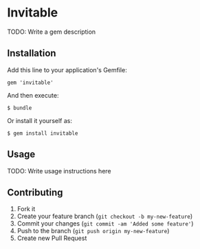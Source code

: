 # Invitable

TODO: Write a gem description

## Installation

Add this line to your application's Gemfile:

    gem 'invitable'

And then execute:

    $ bundle

Or install it yourself as:

    $ gem install invitable

## Usage

TODO: Write usage instructions here

## Contributing

1. Fork it
2. Create your feature branch (`git checkout -b my-new-feature`)
3. Commit your changes (`git commit -am 'Added some feature'`)
4. Push to the branch (`git push origin my-new-feature`)
5. Create new Pull Request

